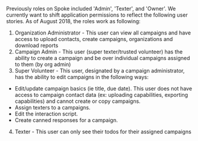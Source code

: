 Previously roles on Spoke included 'Admin', 'Texter', and 'Owner'. We currently want to shift application permissions to reflect the following user stories. As of August 2018, the roles work as following:

1. Organization Administrator - This user can view all campaigns and have access to upload contacts, create campaigns, organizations and download reports
2. Campaign Admin - This user (super texter/trusted volunteer) has the ability to create a campaign and be over individual campaigns assigned to them (by org admin)
3. Super Volunteer - This user, designated by a campaign administrator, has the ability to edit campaigns in the following ways:

- Edit/update campaign basics (ie title, due date). This user does not have access to campaign contact data (ex: uploading capabilities, exporting capabilities) and cannot create or copy campaigns.
- Assign texters to a campaigns.
- Edit the interaction script.
- Create canned responses for a campaign.

4. Texter - This user can only see their todos for their assigned campaigns
